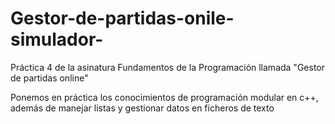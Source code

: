 

# Gestor-de-partidas-onile-simulador-
Práctica 4 de la asinatura Fundamentos de la Programación llamada "Gestor de partidas online"

Ponemos en práctica los conocimientos de programación modular en c++, además de manejar listas y gestionar datos en ficheros de texto
